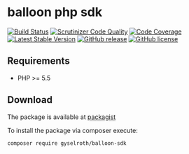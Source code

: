 # balloon php sdk

[![Build Status](https://travis-ci.org/gyselroth/balloon-sdk-php.svg?branch=master)](https://travis-ci.org/gyselroth/balloon-sdk-php)
[![Scrutinizer Code Quality](https://scrutinizer-ci.com/g/gyselroth/balloon-sdk-php/badges/quality-score.png?b=master)](https://scrutinizer-ci.com/g/gyselroth/balloon-sdk-php/?branch=master)
[![Code Coverage](https://scrutinizer-ci.com/g/gyselroth/balloon-sdk-php/badges/coverage.png?b=master)](https://scrutinizer-ci.com/g/gyselroth/balloon-sdk-php/?branch=master)
[![Latest Stable Version](https://img.shields.io/packagist/v/gyselroth/balloon-sdk.svg)](https://packagist.org/packages/gyselroth/balloon-sdk)
[![GitHub release](https://img.shields.io/github/release/gyselroth/balloon-sdk-php.svg)](https://github.com/gyselroth/balloon-sdk-php/releases)
[![GitHub license](https://img.shields.io/badge/license-MIT-blue.svg)](https://raw.githubusercontent.com/gyselroth/balloon-sdk-php/master/LICENSE)

## Requirements
* PHP >= 5.5

## Download
The package is available at [packagist](https://packagist.org/packages/gyselroth/balloon-sdk)

To install the package via composer execute:
```
composer require gyselroth/balloon-sdk
```
